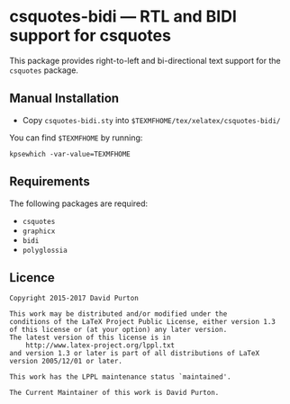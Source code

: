 # csquotes-bidi — RTL and BIDI support for csquotes

This package provides right-to-left and bi-directional text support for the `csquotes` package.

## Manual Installation

* Copy `csquotes-bidi.sty` into `$TEXMFHOME/tex/xelatex/csquotes-bidi/`

You can find `$TEXMFHOME` by running:

```        
kpsewhich -var-value=TEXMFHOME
```

## Requirements

The following packages are required:

* `csquotes`
* `graphicx`
* `bidi`
* `polyglossia`

## Licence

```
Copyright 2015-2017 David Purton

This work may be distributed and/or modified under the
conditions of the LaTeX Project Public License, either version 1.3
of this license or (at your option) any later version.
The latest version of this license is in
    http://www.latex-project.org/lppl.txt
and version 1.3 or later is part of all distributions of LaTeX
version 2005/12/01 or later.

This work has the LPPL maintenance status `maintained'.

The Current Maintainer of this work is David Purton.
```

